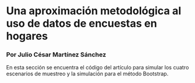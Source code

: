 # Una aproximación metodológica al uso de datos de encuestas en hogares
### Por Julio César Martínez Sánchez


En esta sección se encuentra el código del artículo para simular los cuatro escenarios de muestreo y la simulación para el método Bootstrap.
